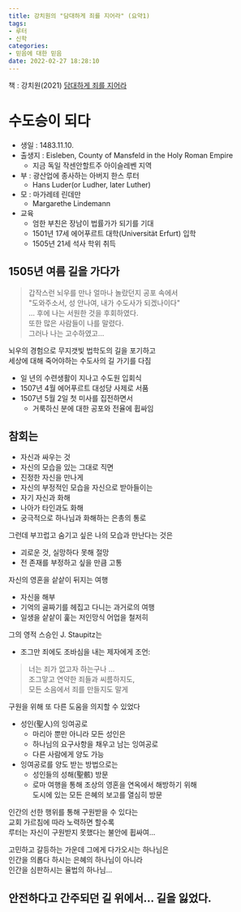 ```yaml
---
title: 강치원의 "담대하게 죄를 지어라" (요약1)
tags:
- 루터
- 신학
categories:
- 믿음에 대한 믿음
date: 2022-02-27 18:28:10
---
```


책 : 강치원(2021) [담대하게 죄를 지어라](https://www.aladin.co.kr/shop/wproduct.aspx?ItemId=274267762)

# 수도승이 되다

- 생일 : 1483.11.10. 
- 출생지 : Eisleben, County of Mansfeld in the Holy Roman Empire
    - 지금 독일 작센안할트주 아이슬레벤 지역
- 부 : 광산업에 종사하는 아버지 한스 루터
    - Hans Luder(or Ludher, later Luther) 
- 모 : 마가레테 린데만
    - Margarethe Lindemann
- 교육 
    - 엄한 부친은 장남이 법률가가 되기를 기대
    - 1501년 17세 에어푸르트 대학(Universität Erfurt) 입학
    - 1505년 21세 석사 학위 취득

## 1505년 여름 길을 가다가

> 갑작스런 뇌우를 만나 얼마나 놀랐던지 공포 속에서  
> "도와주소서, 성 안나여, 내가 수도사가 되겠나이다"  
> ... 후에 나는 서원한 것을 후회하였다.  
> 또한 많은 사람들이 나를 말렸다.  
> 그러나 나는 고수하였고... 

뇌우의 경험으로 무지갯빛 법학도의 길을 포기하고  
세상에 대해 죽어야하는 수도사의 길 가기를 다짐
- 일 년의 수련생활이 지나고 수도원 입회식 
- 1507년 4월 에어푸르트 대성당 사제로 서품 
- 1507년 5월 2일 첫 미사를 집전하면서
    - 거룩하신 분에 대한 공포와 전율에 휩싸임

## 참회는

- 자신과 싸우는 것
- 자신의 모습을 있는 그대로 직면
- 진정한 자신을 만나게
- 자신의 부정적인 모습을 자신으로 받아들이는
- 자기 자신과 화해
- 나아가 타인과도 화해
- 궁극적으로 하나님과 화해하는 은총의 통로

그런데 부끄럽고 숨기고 싶은 나의 모습과 만난다는 것은
- 괴로운 것, 실망하다 못해 절망
- 전 존재를 부정하고 싶을 만큼 고통

자신의 영혼을 샅샅이 뒤지는 여행 
- 자신을 해부 
- 기억의 골짜기를 헤집고 다니는 과거로의 여행
- 일생을 샅샅이 훑는 저인망식 어업을 철저히 

그의 영적 스승인 J. Staupitz는
- 조그만 죄에도 조바심을 내는 제자에게 조언:

> 너는 죄가 없고자 하는구나 ...  
> 조그맣고 연약한 죄들과 씨름하지도,  
> 모든 소음에서 죄를 만들지도 말게  

구원을 위해 또 다른 도움을 의지할 수 있었다
- 성인(聖人)의 잉여공로
    - 마리아 뿐만 아니라 모든 성인은  
    - 하나님의 요구사항을 채우고 남는 잉여공로  
    - 다른 사람에게 양도 가능
- 잉여공로를 양도 받는 방법으로는
    - 성인들의 성해(聖骸) 방문
    - 로마 여행을 통해 조상의 영혼을 연옥에서 해방하기 위해  
        도시에 있는 모든 은혜의 보고를 열심히 방문

인간의 선한 행위를 통해 구원받을 수 있다는  
교회 가르침에 따라 노력하면 할수록  
루터는 자신이 구원받지 못했다는 불안에 휩싸여...  

고민하고 갈등하는 가운데 그에게 다가오시는 하나님은   
인간을 의롭다 하시는 은혜의 하나님이 아니라  
인간을 심판하시는 율법의 하나님...   

## 안전하다고 간주되던 길 위에서... 길을 잃었다.